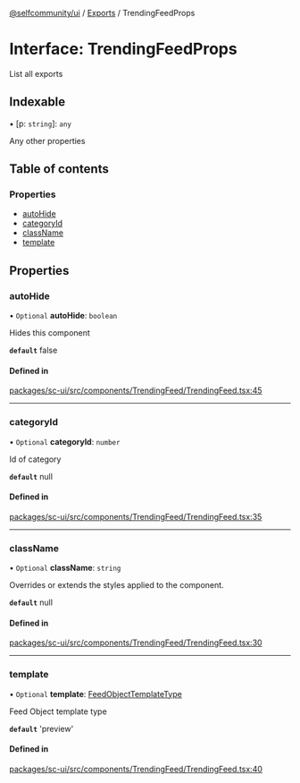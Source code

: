 [@selfcommunity/ui](../README.md) / [Exports](../modules.md) / TrendingFeedProps

# Interface: TrendingFeedProps

List all exports

## Indexable

▪ [p: `string`]: `any`

Any other properties

## Table of contents

### Properties

- [autoHide](TrendingFeedProps.md#autohide)
- [categoryId](TrendingFeedProps.md#categoryid)
- [className](TrendingFeedProps.md#classname)
- [template](TrendingFeedProps.md#template)

## Properties

### autoHide

• `Optional` **autoHide**: `boolean`

Hides this component

**`default`** false

#### Defined in

[packages/sc-ui/src/components/TrendingFeed/TrendingFeed.tsx:45](https://github.com/selfcommunity/community-ui/blob/6b6e2bd/packages/sc-ui/src/components/TrendingFeed/TrendingFeed.tsx#L45)

___

### categoryId

• `Optional` **categoryId**: `number`

Id of category

**`default`** null

#### Defined in

[packages/sc-ui/src/components/TrendingFeed/TrendingFeed.tsx:35](https://github.com/selfcommunity/community-ui/blob/6b6e2bd/packages/sc-ui/src/components/TrendingFeed/TrendingFeed.tsx#L35)

___

### className

• `Optional` **className**: `string`

Overrides or extends the styles applied to the component.

**`default`** null

#### Defined in

[packages/sc-ui/src/components/TrendingFeed/TrendingFeed.tsx:30](https://github.com/selfcommunity/community-ui/blob/6b6e2bd/packages/sc-ui/src/components/TrendingFeed/TrendingFeed.tsx#L30)

___

### template

• `Optional` **template**: [FeedObjectTemplateType](../Types/feed#feedobjecttemplatetype)

Feed Object template type

**`default`** 'preview'

#### Defined in

[packages/sc-ui/src/components/TrendingFeed/TrendingFeed.tsx:40](https://github.com/selfcommunity/community-ui/blob/6b6e2bd/packages/sc-ui/src/components/TrendingFeed/TrendingFeed.tsx#L40)
